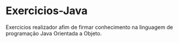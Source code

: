 ﻿# Exercicios-Java
Exercicios realizador afim de firmar conhecimento na linguagem de programação Java Orientada a Objeto.

